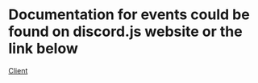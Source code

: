 # Documentation for events could be found on discord.js website or the link below
[Client](https://discord.js.org/#/docs/discord.js/main/class/Client?scrollTo=e-applicationCommandPermissionsUpdate)